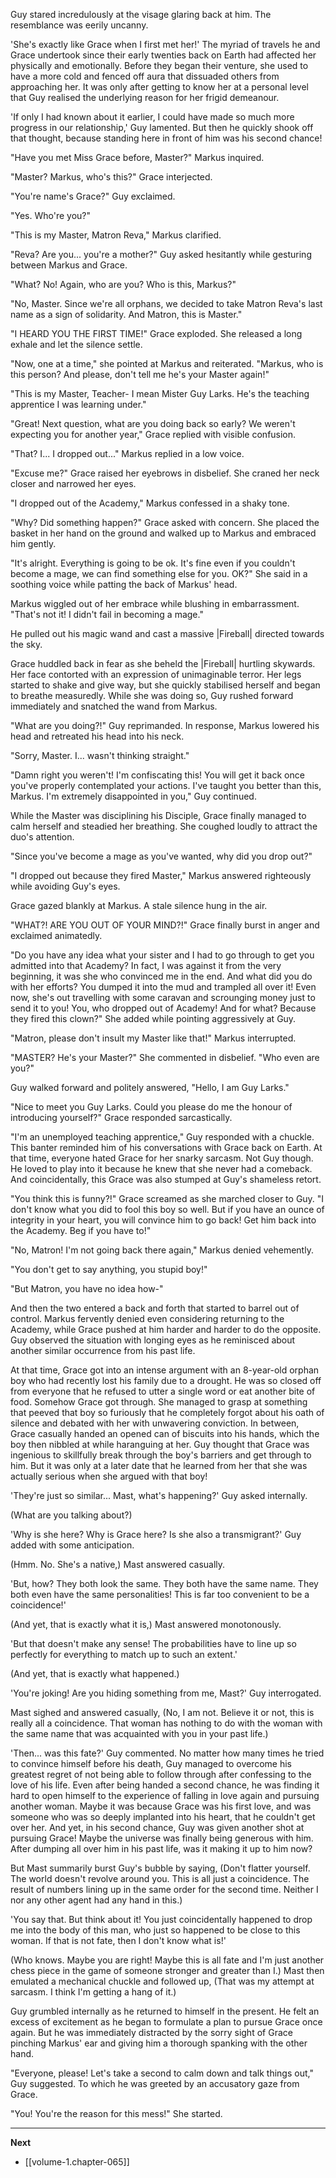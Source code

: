 
Guy stared incredulously at the visage glaring back at him. The resemblance was eerily uncanny.

'She's exactly like Grace when I first met her!' The myriad of travels he and Grace undertook since their early twenties back on Earth had affected her physically and emotionally. Before they began their venture, she used to have a more cold and fenced off aura that dissuaded others from approaching her. It was only after getting to know her at a personal level that Guy realised the underlying reason for her frigid demeanour.

'If only I had known about it earlier, I could have made so much more progress in our relationship,' Guy lamented. But then he quickly shook off that thought, because standing here in front of him was his second chance!

"Have you met Miss Grace before, Master?" Markus inquired.

"Master? Markus, who's this?" Grace interjected.

"You're name's Grace?" Guy exclaimed.

"Yes. Who're you?"

"This is my Master, Matron Reva," Markus clarified.

"Reva? Are you... you're a mother?" Guy asked hesitantly while gesturing between Markus and Grace.

"What? No! Again, who are you? Who is this, Markus?"

"No, Master. Since we're all orphans, we decided to take Matron Reva's last name as a sign of solidarity. And Matron, this is Master."

"I HEARD YOU THE FIRST TIME!" Grace exploded. She released a long exhale and let the silence settle.

"Now, one at a time," she pointed at Markus and reiterated. "Markus, who is this person? And please, don't tell me he's your Master again!"

"This is my Master, Teacher- I mean Mister Guy Larks. He's the teaching apprentice I was learning under."

"Great! Next question, what are you doing back so early? We weren't expecting you for another year," Grace replied with visible confusion.

"That? I... I dropped out..." Markus replied in a low voice.

"Excuse me?" Grace raised her eyebrows in disbelief. She craned her neck closer and narrowed her eyes.

"I dropped out of the Academy," Markus confessed in a shaky tone.

"Why? Did something happen?" Grace asked with concern. She placed the basket in her hand on the ground and walked up to Markus and embraced him gently.

"It's alright. Everything is going to be ok. It's fine even if you couldn't become a mage, we can find something else for you. OK?" She said in a soothing voice while patting the back of Markus' head.

Markus wiggled out of her embrace while blushing in embarrassment. "That's not it! I didn't fail in becoming a mage."

He pulled out his magic wand and cast a massive |Fireball| directed towards the sky.

Grace huddled back in fear as she beheld the |Fireball| hurtling skywards. Her face contorted with an expression of unimaginable terror. Her legs started to shake and give way, but she quickly stabilised herself and began to breathe measuredly. While she was doing so, Guy rushed forward immediately and snatched the wand from Markus.

"What are you doing?!" Guy reprimanded. In response, Markus lowered his head and retreated his head into his neck.

"Sorry, Master. I... wasn't thinking straight."

"Damn right you weren't! I'm confiscating this! You will get it back once you've properly contemplated your actions. I've taught you better than this, Markus. I'm extremely disappointed in you," Guy continued.

While the Master was disciplining his Disciple, Grace finally managed to calm herself and steadied her breathing. She coughed loudly to attract the duo's attention.

"Since you've become a mage as you've wanted, why did you drop out?"

"I dropped out because they fired Master," Markus answered righteously while avoiding Guy's eyes.

Grace gazed blankly at Markus. A stale silence hung in the air.

"WHAT?! ARE YOU OUT OF YOUR MIND?!" Grace finally burst in anger and exclaimed animatedly.

"Do you have any idea what your sister and I had to go through to get you admitted into that Academy? In fact, I was against it from the very beginning, it was she who convinced me in the end. And what did you do with her efforts? You dumped it into the mud and trampled all over it! Even now, she's out travelling with some caravan and scrounging money just to send it to you! You, who dropped out of Academy! And for what? Because they fired this clown?" She added while pointing aggressively at Guy.

"Matron, please don't insult my Master like that!" Markus interrupted.

"MASTER? He's your Master?" She commented in disbelief. "Who even are you?"

Guy walked forward and politely answered, "Hello, I am Guy Larks."

"Nice to meet you Guy Larks. Could you please do me the honour of introducing yourself?" Grace responded sarcastically.

"I'm an unemployed teaching apprentice," Guy responded with a chuckle. This banter reminded him of his conversations with Grace back on Earth. At that time, everyone hated Grace for her snarky sarcasm. Not Guy though. He loved to play into it because he knew that she never had a comeback. And coincidentally, this Grace was also stumped at Guy's shameless retort.

"You think this is funny?!" Grace screamed as she marched closer to Guy. "I don't know what you did to fool this boy so well. But if you have an ounce of integrity in your heart, you will convince him to go back! Get him back into the Academy. Beg if you have to!"

"No, Matron! I'm not going back there again," Markus denied vehemently.

"You don't get to say anything, you stupid boy!"

"But Matron, you have no idea how-"

And then the two entered a back and forth that started to barrel out of control. Markus fervently denied even considering returning to the Academy, while Grace pushed at him harder and harder to do the opposite. Guy observed the situation with longing eyes as he reminisced about another similar occurrence from his past life.

At that time, Grace got into an intense argument with an 8-year-old orphan boy who had recently lost his family due to a drought. He was so closed off from everyone that he refused to utter a single word or eat another bite of food. Somehow Grace got through. She managed to grasp at something that peeved that boy so furiously that he completely forgot about his oath of silence and debated with her with unwavering conviction. In between, Grace casually handed an opened can of biscuits into his hands, which the boy then nibbled at while haranguing at her. Guy thought that Grace was ingenious to skillfully break through the boy's barriers and get through to him. But it was only at a later date that he learned from her that she was actually serious when she argued with that boy!

'They're just so similar... Mast, what's happening?' Guy asked internally.

(What are you talking about?)

'Why is she here? Why is Grace here? Is she also a transmigrant?' Guy added with some anticipation.

(Hmm. No. She's a native,) Mast answered casually.

'But, how? They both look the same. They both have the same name. They both even have the same personalities! This is far too convenient to be a coincidence!'

(And yet, that is exactly what it is,) Mast answered monotonously.

'But that doesn't make any sense! The probabilities have to line up so perfectly for everything to match up to such an extent.'

(And yet, that is exactly what happened.)

'You're joking! Are you hiding something from me, Mast?' Guy interrogated.

Mast sighed and answered casually, (No, I am not. Believe it or not, this is really all a coincidence. That woman has nothing to do with the woman with the same name that was acquainted with you in your past life.)

'Then... was this fate?' Guy commented. No matter how many times he tried to convince himself before his death, Guy managed to overcome his greatest regret of not being able to follow through after confessing to the love of his life. Even after being handed a second chance, he was finding it hard to open himself to the experience of falling in love again and pursuing another woman. Maybe it was because Grace was his first love, and was someone who was so deeply implanted into his heart, that he couldn't get over her. And yet, in his second chance, Guy was given another shot at pursuing Grace! Maybe the universe was finally being generous with him. After dumping all over him in his past life, was it making it up to him now?

But Mast summarily burst Guy's bubble by saying, (Don't flatter yourself. The world doesn't revolve around you. This is all just a coincidence. The result of numbers lining up in the same order for the second time. Neither I nor any other agent had any hand in this.)

'You say that. But think about it! You just coincidentally happened to drop me into the body of this man, who just so happened to be close to this woman. If that is not fate, then I don't know what is!'

(Who knows. Maybe you are right! Maybe this is all fate and I'm just another chess piece in the game of someone stronger and greater than I.) Mast then emulated a mechanical chuckle and followed up, (That was my attempt at sarcasm. I think I'm getting a hang of it.)

Guy grumbled internally as he returned to himself in the present. He felt an excess of excitement as he began to formulate a plan to pursue Grace once again. But he was immediately distracted by the sorry sight of Grace pinching Markus' ear and giving him a thorough spanking with the other hand.

"Everyone, please! Let's take a second to calm down and talk things out," Guy suggested. To which he was greeted by an accusatory gaze from Grace.

"You! You're the reason for this mess!" She started.

____

**Next**
* [[volume-1.chapter-065]]